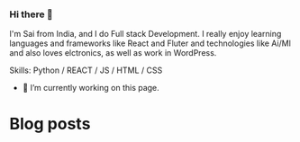 ### Hi there 👋
I'm Sai  from India, and I do Full stack Development. I really enjoy learning languages and frameworks like React and Fluter and technologies like Ai/Ml and also loves elctronics, as well as work in WordPress.

Skills: Python / REACT / JS / HTML / CSS

- 🔭 I’m currently working on this page. 

# Blog posts
<!-- BLOG-POST-LIST:START -->
<!-- BLOG-POST-LIST:END -->